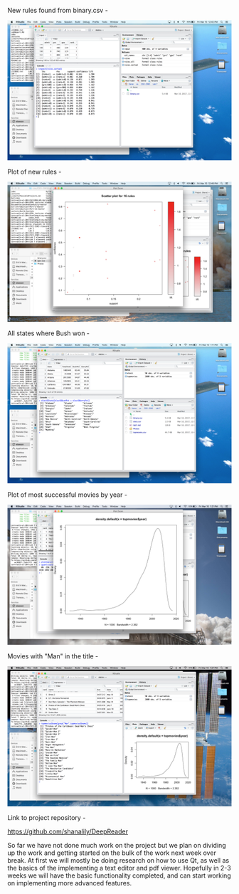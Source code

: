 New rules found from binary.csv - 

![newrules](Photos/newrules.png)

Plot of new rules - 

![plot](Photos/newrulesplot.png)

All states where Bush won - 

![bushwin](Photos/bushwin.png)

Plot of most successful movies by year - 

![year](Photos/movieyears.png)

Movies with "Man" in the title - 

![man](Photos/manmovies.png)

Link to project repository - 

https://github.com/shanalily/DeepReader

So far we have not done much work on the project but we plan on dividing up the work and getting started on
the bulk of the work next week over break. At first we will mostly be doing research on how to use Qt, as well as 
the basics of the implementing a text editor and pdf viewer. Hopefully in 2-3 weeks we will have the basic functionality
completed, and can start working on implementing more advanced features.